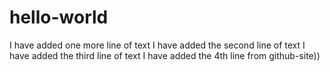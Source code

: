 # hello-world
I  have added one more line of text
I have added the second line of text
I have added the third line of text
I have added the 4th line from github-site)) 
